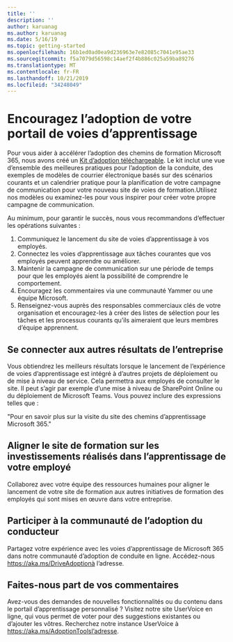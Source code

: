 ```yaml
---
title: ''
description: ''
author: karuanag
ms.author: karuanag
ms.date: 5/16/19
ms.topic: getting-started
ms.openlocfilehash: 16b1ed0ad0ea9d236963e7e82085c7041e95ae33
ms.sourcegitcommit: f5a7079d56598c14aef2f4b886c025a59ba89276
ms.translationtype: MT
ms.contentlocale: fr-FR
ms.lasthandoff: 10/21/2019
ms.locfileid: "34248049"
---
```

# <a name="drive-adoption-of-your-learning-pathways-portal"></a>Encouragez l’adoption de votre portail de voies d’apprentissage

Pour vous aider à accélérer l’adoption des chemins de formation Microsoft 365, nous avons créé un [Kit d’adoption téléchargeable](https://teamworktools.azurewebsites.net/m365lp/m365lpadoptionkit.zip). Le kit inclut une vue d’ensemble des meilleures pratiques pour l’adoption de la conduite, des exemples de modèles de courrier électronique basés sur des scénarios courants et un calendrier pratique pour la planification de votre campagne de communication pour votre nouveau site de voies de formation.Utilisez nos modèles ou examinez-les pour vous inspirer pour créer votre propre campagne de communication.  

Au minimum, pour garantir le succès, nous vous recommandons d’effectuer les opérations suivantes :

1. Communiquez le lancement du site de voies d’apprentissage à vos employés.  
2. Connectez les voies d’apprentissage aux tâches courantes que vos employés peuvent apprendre ou améliorer.
3. Maintenir la campagne de communication sur une période de temps pour que les employés aient la possibilité de comprendre le comportement.
4. Encouragez les commentaires via une communauté Yammer ou une équipe Microsoft. 
5. Renseignez-vous auprès des responsables commerciaux clés de votre organisation et encouragez-les à créer des listes de sélection pour les tâches et les processus courants qu’ils aimeraient que leurs membres d’équipe apprennent.  

## <a name="connect-learning-to-other-business-outcomes"></a>Se connecter aux autres résultats de l’entreprise
Vous obtiendrez les meilleurs résultats lorsque le lancement de l’expérience de voies d’apprentissage est intégré à d’autres projets de déploiement ou de mise à niveau de service.  Cela permettra aux employés de consulter le site.  Il peut s’agir par exemple d’une mise à niveau de SharePoint Online ou du déploiement de Microsoft Teams.  Vous pouvez inclure des expressions telles que :

"Pour en savoir plus sur <Insert service name here> la visite du site des chemins d’apprentissage Microsoft 365." 

## <a name="align-the-training-site-to-investments-in-your-employee-learning"></a>Aligner le site de formation sur les investissements réalisés dans l’apprentissage de votre employé 

Collaborez avec votre équipe des ressources humaines pour aligner le lancement de votre site de formation aux autres initiatives de formation des employés qui sont mises en œuvre dans votre entreprise. 

## <a name="join-the-driving-adoption-community"></a>Participer à la communauté de l’adoption du conducteur

Partagez votre expérience avec les voies d’apprentissage de Microsoft 365 dans notre communauté d’adoption de conduite en ligne.  Accédez-nous https://aka.ms/DriveAdoptionà l’adresse.

## <a name="give-us-feedback"></a>Faites-nous part de vos commentaires

Avez-vous des demandes de nouvelles fonctionnalités ou du contenu dans le portail d’apprentissage personnalisé ?  Visitez notre site UserVoice en ligne, qui vous permet de voter pour des suggestions existantes ou d’ajouter les vôtres.  Recherchez notre instance UserVoice à https://aka.ms/AdoptionToolsl’adresse.
